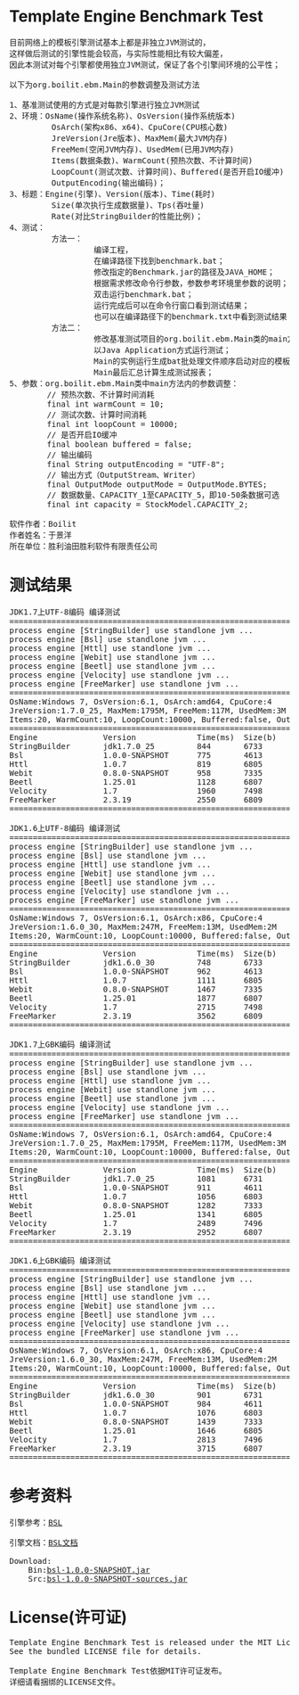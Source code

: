 Template Engine Benchmark Test
===
<pre>
目前网络上的模板引擎测试基本上都是非独立JVM测试的，
这样做后测试的引擎性能会较高，与实际性能相比有较大偏差，
因此本测试对每个引擎都使用独立JVM测试，保证了各个引擎间环境的公平性；

以下为org.boilit.ebm.Main的参数调整及测试方法        

1、基准测试使用的方式是对每款引擎进行独立JVM测试
2、环境：OsName(操作系统名称)、OsVersion(操作系统版本)
         OsArch(架构x86、x64)、CpuCore(CPU核心数)
         JreVersion(Jre版本)、MaxMem(最大JVM内存)
         FreeMem(空闲JVM内存)、UsedMem(已用JVM内存)
         Items(数据条数)、WarmCount(预热次数、不计算时间)
         LoopCount(测试次数、计算时间)、Buffered(是否开启IO缓冲)
         OutputEncoding(输出编码)；
3、标题：Engine(引擎)、Version(版本)、Time(耗时)
         Size(单次执行生成数据量)、Tps(吞吐量)
         Rate(对比StringBuilder的性能比例)；
4、测试：
         方法一：
                  编译工程，
                  在编译路径下找到benchmark.bat；
                  修改指定的Benchmark.jar的路径及JAVA_HOME；
                  根据需求修改命令行参数，参数参考环境里参数的说明；
                  双击运行benchmark.bat；
                  运行完成后可以在命令行窗口看到测试结果；
                  也可以在编译路径下的benchmark.txt中看到测试结果；
         方法二：
                  修改基准测试项目的org.boilit.ebm.Main类的main方法内的参数
                  以Java Application方式运行测试；
                  Main的实例运行生成bat批处理文件顺序启动对应的模板引擎生成测试结果，
                  Main最后汇总计算生成测试报表；
5、参数：org.boilit.ebm.Main类中main方法内的参数调整：
        // 预热次数、不计算时间消耗
        final int warmCount = 10;
        // 测试次数、计算时间消耗
        final int loopCount = 10000;
        // 是否开启IO缓冲
        final boolean buffered = false;
        // 输出编码
        final String outputEncoding = "UTF-8";
        // 输出方式（OutputStream、Writer）
        final OutputMode outputMode = OutputMode.BYTES;
        // 数据数量、CAPACITY_1至CAPACITY_5，即10-50条数据可选
        final int capacity = StockModel.CAPACITY_2;

软件作者：Boilit
作者姓名：于景洋
所在单位：胜利油田胜利软件有限责任公司
</pre>
测试结果
===
<pre>
JDK1.7上UTF-8编码 编译测试
===============================================================================
process engine [StringBuilder] use standlone jvm ...
process engine [Bsl] use standlone jvm ...
process engine [Httl] use standlone jvm ...
process engine [Webit] use standlone jvm ...
process engine [Beetl] use standlone jvm ...
process engine [Velocity] use standlone jvm ...
process engine [FreeMarker] use standlone jvm ...
===============================================================================
OsName:Windows 7, OsVersion:6.1, OsArch:amd64, CpuCore:4
JreVersion:1.7.0_25, MaxMem:1795M, FreeMem:117M, UsedMem:3M
Items:20, WarmCount:10, LoopCount:10000, Buffered:false, OutputEncoding:UTF-8
===============================================================================
Engine              Version             Time(ms)  Size(b)   Tps       Rate(%)   
StringBuilder       jdk1.7.0_25         844       6733      11848     100.00    
Bsl                 1.0.0-SNAPSHOT      775       4613      12903     108.90    
Httl                1.0.7               819       6805      12210     103.05    
Webit               0.8.0-SNAPSHOT      958       7335      10438     88.10     
Beetl               1.25.01             1128      6807      8865      74.82     
Velocity            1.7                 1960      7498      5102      43.06     
FreeMarker          2.3.19              2550      6809      3921      33.10     
===============================================================================

JDK1.6上UTF-8编码 编译测试
===============================================================================
process engine [StringBuilder] use standlone jvm ...
process engine [Bsl] use standlone jvm ...
process engine [Httl] use standlone jvm ...
process engine [Webit] use standlone jvm ...
process engine [Beetl] use standlone jvm ...
process engine [Velocity] use standlone jvm ...
process engine [FreeMarker] use standlone jvm ...
===============================================================================
OsName:Windows 7, OsVersion:6.1, OsArch:x86, CpuCore:4
JreVersion:1.6.0_30, MaxMem:247M, FreeMem:13M, UsedMem:2M
Items:20, WarmCount:10, LoopCount:10000, Buffered:false, OutputEncoding:UTF-8
===============================================================================
Engine              Version             Time(ms)  Size(b)   Tps       Rate(%)   
StringBuilder       jdk1.6.0_30         748       6733      13368     100.00    
Bsl                 1.0.0-SNAPSHOT      962       4613      10395     77.75     
Httl                1.0.7               1111      6805      9000      67.33     
Webit               0.8.0-SNAPSHOT      1467      7335      6816      50.99     
Beetl               1.25.01             1877      6807      5327      39.85     
Velocity            1.7                 2715      7498      3683      27.55     
FreeMarker          2.3.19              3562      6809      2807      21.00     
===============================================================================

JDK1.7上GBK编码 编译测试
===============================================================================
process engine [StringBuilder] use standlone jvm ...
process engine [Bsl] use standlone jvm ...
process engine [Httl] use standlone jvm ...
process engine [Webit] use standlone jvm ...
process engine [Beetl] use standlone jvm ...
process engine [Velocity] use standlone jvm ...
process engine [FreeMarker] use standlone jvm ...
===============================================================================
OsName:Windows 7, OsVersion:6.1, OsArch:amd64, CpuCore:4
JreVersion:1.7.0_25, MaxMem:1795M, FreeMem:117M, UsedMem:3M
Items:20, WarmCount:10, LoopCount:10000, Buffered:false, OutputEncoding:GBK
===============================================================================
Engine              Version             Time(ms)  Size(b)   Tps       Rate(%)   
StringBuilder       jdk1.7.0_25         1081      6731      9250      100.00    
Bsl                 1.0.0-SNAPSHOT      911       4611      10976     118.66    
Httl                1.0.7               1056      6803      9469      102.37    
Webit               0.8.0-SNAPSHOT      1282      7333      7800      84.32     
Beetl               1.25.01             1341      6805      7457      80.61     
Velocity            1.7                 2489      7496      4017      43.43     
FreeMarker          2.3.19              2952      6807      3387      36.62     
===============================================================================

JDK1.6上GBK编码 编译测试
===============================================================================
process engine [StringBuilder] use standlone jvm ...
process engine [Bsl] use standlone jvm ...
process engine [Httl] use standlone jvm ...
process engine [Webit] use standlone jvm ...
process engine [Beetl] use standlone jvm ...
process engine [Velocity] use standlone jvm ...
process engine [FreeMarker] use standlone jvm ...
===============================================================================
OsName:Windows 7, OsVersion:6.1, OsArch:x86, CpuCore:4
JreVersion:1.6.0_30, MaxMem:247M, FreeMem:13M, UsedMem:2M
Items:20, WarmCount:10, LoopCount:10000, Buffered:false, OutputEncoding:GBK
===============================================================================
Engine              Version             Time(ms)  Size(b)   Tps       Rate(%)   
StringBuilder       jdk1.6.0_30         901       6731      11098     100.00    
Bsl                 1.0.0-SNAPSHOT      984       4611      10162     91.57     
Httl                1.0.7               1076      6803      9293      83.74     
Webit               0.8.0-SNAPSHOT      1439      7333      6949      62.61     
Beetl               1.25.01             1646      6805      6075      54.74     
Velocity            1.7                 2813      7496      3554      32.03     
FreeMarker          2.3.19              3715      6807      2691      24.25     
===============================================================================
</pre>
参考资料
===
<pre>
引擎参考：<a href="https://github.com/boilit/bsl">BSL</a>

引擎文档：<a href="http://boilit.github.io/bsl">BSL文档</a>

Download: 
    Bin:<a href="http://boilit.github.io/bsl/files/bsl-1.0.0-SNAPSHOT.jar">bsl-1.0.0-SNAPSHOT.jar</a>
    Src:<a href="http://boilit.github.io/bsl/files/bsl-1.0.0-SNAPSHOT-sources.jar">bsl-1.0.0-SNAPSHOT-sources.jar</a>
</pre>
License(许可证)
===
<pre>
Template Engine Benchmark Test is released under the MIT License. 
See the bundled LICENSE file for details.

Template Engine Benchmark Test依据MIT许可证发布。
详细请看捆绑的LICENSE文件。
</pre>

